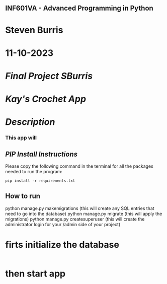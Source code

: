 ## INF601VA - Advanced Programming in Python
# Steven Burris
# 11-10-2023
# *Final Project SBurris*
# *Kay's Crochet App*

# *Description*
### This app will

## *PIP Install Instructions*
Please copy the following command in the terminal for all the packages needed to run the program:
```
pip install -r requirements.txt
```

## How to run
python manage.py makemigrations (this will create any SQL entries that need to go into the database)
python manage.py migrate (this will apply the migrations)
python manage.py createsuperuser (this will create the administrator login for your /admin side of your project)

# firts initialize the database
```

```

# then start app
```

``` 